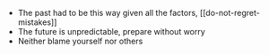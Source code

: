 ---
---

- The past had to be this way given all the factors, [[do-not-regret-mistakes]]
- The future is unpredictable, prepare without worry 
- Neither blame yourself nor others
